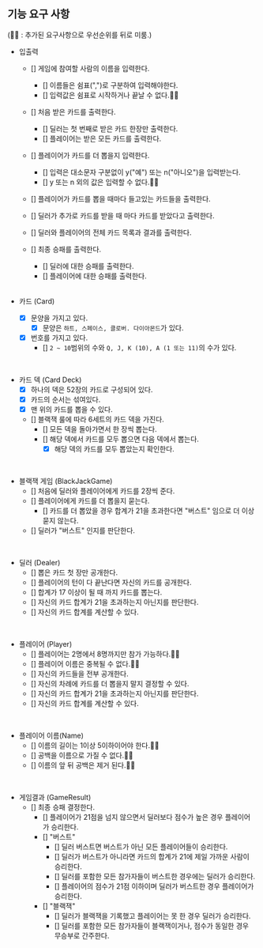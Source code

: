 
## 기능 요구 사항
(🫸🏻 : 추가된 요구사항으로 우선순위를 뒤로 미룸.)

- 입출력
  - [] 게임에 참여할 사람의 이름을 입력한다.
    - [] 이름들은 쉼표(",")로 구분하여 입력해야한다.
    - [] 입력값은 쉼표로 시작하거나 끝날 수 없다.🫸🏻

  - [] 처음 받은 카드를 출력한다.
    - [] 딜러는 첫 번째로 받은 카드 한장만 출력한다.
    - [] 플레이어는 받은 모든 카드를 출력한다.

  - [] 플레이어가 카드를 더 뽑을지 입력한다.
    - [] 입력은 대소문자 구분없이 y("예") 또는 n("아니오")을 입력받는다.
    - [] y 또는 n 외의 값은 입력할 수 없다.🫸🏻

  - [] 플레이어가 카드를 뽑을 때마다 들고있는 카드들을 출력한다.
  
  - [] 딜러가 추가로 카드를 받을 때 마다 카드를 받았다고 출력한다.

  - [] 딜러와 플레이어의 전체 카드 목록과 결과를 출력한다.

  - [] 최종 승패를 출력한다.
    - [] 딜러에 대한 승패를 출력한다.
    - [] 플레이어에 대한 승패를 출력한다.

    <br>

- 카드 (Card)
  - [x] 문양을 가지고 있다.
    - [x] 문양은 ``하트, 스페이스, 클로버. 다이아몬드``가 있다.
  - [x] 번호를 가지고 있다.
    - [] ``2 ~ 10``범위의 수와 ``Q, J, K (10), A (1 또는 11)``의 수가 있다.

<br>

- 카드 덱 (Card Deck)
  - [x] 하나의 덱은 52장의 카드로 구성되어 있다.
  - [x] 카드의 순서는 섞여있다.
  - [x] 맨 위의 카드를 뽑을 수 있다.
  - [] 블랙잭 룰에 따라 6세트의 카드 덱을 가진다.
    - [] 모든 덱을 돌아가면서 한 장씩 뽑는다. 
    - [] 해당 덱에서 카드를 모두 뽑으면 다음 덱에서 뽑는다.
      - [x] 해당 덱의 카드를 모두 뽑았는지 확인한다.

<br>

- 블랙잭 게임 (BlackJackGame)
  - [] 처음에 딜러와 플레이어에게 카드를 2장씩 준다.
  - [] 플레이어에게 카드를 더 뽑을지 묻는다.
    - [] 카드를 더 뽑았을 경우 합계가 21을 초과한다면 "버스트" 임으로 더 이상 묻지 않는다.
  - [] 딜러가 "버스트" 인지를 판단한다.

<br>

- 딜러 (Dealer)
  - [] 뽑은 카드 첫 장만 공개한다.
  - [] 플레이어의 턴이 다 끝난다면 자신의 카드를 공개한다.
  - [] 합계가 17 이상이 될 때 까지 카드를 뽑는다.
  - [] 자신의 카드 합계가 21을 초과하는지 아닌지를 판단한다.
  - [] 자신의 카드 합계를 계산할 수 있다.

<br>

- 플레이어 (Player)
  - [] 플레이어는 2명에서 8명까지만 참가 가능하다.🫸🏻
  - [] 플레이어 이름은 중복될 수 없다.🫸🏻
  - [] 자신의 카드들을 전부 공개한다.
  - [] 자신의 차례에 카드를 더 뽑을지 말지 결정할 수 있다.
  - [] 자신의 카드 합계가 21을 초과하는지 아닌지를 판단한다.
  - [] 자신의 카드 합계를 계산할 수 있다.

<br>

- 플레이어 이름(Name)
  - [] 이름의 길이는 1이상 5이하이어야 한다.🫸🏻
  - [] 공백을 이름으로 가질 수 없다.🫸🏻
  - [] 이름의 앞 뒤 공백은 제거 된다.🫸🏻

<br>

- 게임결과 (GameResult)
  - [] 최종 승패 결정한다. 
    - [] 플레이어가 21점을 넘지 않으면서 딜러보다 점수가 높은 경우 플레이어가 승리한다.
    - [] "버스트"
      - [] 딜러 버스트면 버스트가 아닌 모든 플레이어들이 승리한다.
      - [] 딜러가 버스트가 아니라면 카드의 합계가 21에 제일 가까운 사람이 승리한다.
      - [] 딜러를 포함한 모든 참가자들이 버스트한 경우에는 딜러가 승리한다.
      - [] 플레이어의 점수가 21점 이하이며 딜러가 버스트한 경우 플레이어가 승리한다.
    - [] "블랙잭"
      - [] 딜러가 블랙잭을 기록했고 플레이어는 못 한 경우 딜러가 승리한다.
      - [] 딜러를 포함한 모든 참가자들이 블랙잭이거나, 점수가 동일한 경우 무승부로 간주한다.
